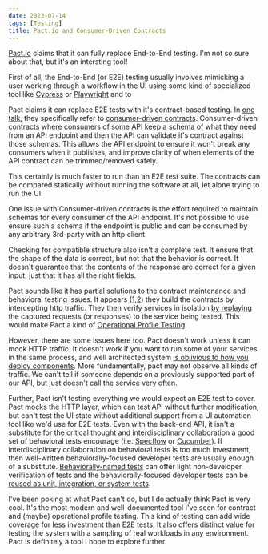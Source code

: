```yaml
---
date: 2023-07-14
tags: [Testing]
title: Pact.io and Consumer-Driven Contracts
---
```


[Pact.io](https://pact.io/) claims that it can fully replace End-to-End testing. 
I'm not so sure about that, but it's an intersting tool!
<!--more-->

First of all, the End-to-End (or E2E) testing usually involves mimicking a user working through a workflow in the UI using some kind of specialized tool like [Cypress](https://www.cypress.io/) or [Playwright](https://playwright.dev/) and to 

Pact claims it can replace E2E tests with it's contract-based testing. In [one talk](https://youtu.be/IetyhDr48RI?t=43), they specifically refer to [consumer-driven contracts](https://martinfowler.com/articles/consumerDrivenContracts.html). Consumer-driven contracts where consumers of some API keep a schema of what they need from an API endpoint and then the API can validate it's contract against those schemas. This allows the API endpoint to ensure it won't break any consumers when it publishes, and improve clarity of when elements of the API contract can be trimmed/removed safely.

This certainly is much faster to run than an E2E test suite. The contracts can be compared statically without running the software at all, let alone trying to run the UI.

One issue with Consumer-driven contracts is the effort required to maintain schemas for every consumer of the API endpoint.
It's not possible to use ensure such a schema if the endpoint is public and can be consumed by any arbitrary 3rd-party with an http client.

Checking for compatible structure also isn't a complete test. It ensure that the shape of the data is correct, but not that the behavior is correct. It doesn't guarantee
that the contents of the response are correct for a given input, just that it has all the right fields.

Pact sounds like it has partial solutions to the contract maintenance and behavioral testing issues. It appears ([1](https://youtu.be/IetyhDr48RI?t=386),[2](https://pactflow.io/how-pact-works/?utm_source=ossdocs&utm_campaign=getting_started#slide-1)) they build the contracts by intercepting http traffic. They then verify services in isolation [by replaying](https://youtu.be/IetyhDr48RI?t=434) the captured requests (or responses) to the service being tested. This would make Pact a kind of [Operational Profile Testing](https://dl.acm.org/doi/10.1145/2518106).

However, there are some issues here too. Pact doesn't work unless it can mock HTTP traffic. It doesn't work if you want to run some of your services in the same process, and well architected system [is oblivious to how you deploy components](https://blog.cleancoder.com/uncle-bob/2014/10/01/CleanMicroserviceArchitecture.html). More fundamentally, pact may not observe all kinds of traffic. We can't tell if someone depends on a previously supported part of our API, but just doesn't call the service very often. 

Further, Pact isn't testing everything we would expect an E2E test to cover. Pact mocks the HTTP layer, which can test API without further modification, but can't test the UI state without additional support from a UI automation tool like we'd use for E2E tests. Even with the back-end API, it isn't a substitute for the critical thought and interdisciplinary collaboration a good set of behavioral tests encourage (i.e. [Specflow](https://specflow.org/) or [Cucumber](https://cucumber.io/)). If interdisciplinary collaboration on behavioral tests is too much investment, then well-written behaviorally-focused developer tests are usually enough of a substitute. [Behaviorally-named tests](../posts/2021/2021-12-12-Gherking-Test-Names.md) can offer light non-developer verification of tests and the behaviorally-focused developer tests can be [reused as unit, integration, or system tests](../posts/2022/2022-05-16-TestApi-and-Test-reuse-in-CSharp.md).

I've been poking at what Pact can't do, but I do actually think Pact is very cool.
It's the most modern and well-documented tool I've seen for contract and (maybe) operational profile testing.
This kind of testing can add wide coverage for less investment than E2E tests. It also offers distinct value for testing the system with a sampling of real workloads in any environment.
Pact is definitely a tool I hope to explore further.
